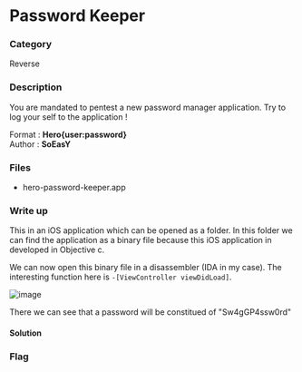 
# Password Keeper

### Category

Reverse

### Description

You are mandated to pentest a new password manager application.
Try to log your self to the application !

Format : **Hero{user:password}**<br>
Author : **SoEasY**

### Files

- hero-password-keeper.app

### Write up

This in an iOS application which can be opened as a folder. In this folder we can find the application as a binary file because this iOS application in developed in Objective c.

We can now open this binary file in a disassembler (IDA in my case). The interesting function here is `-[ViewController viewDidLoad]`.

![image](https://user-images.githubusercontent.com/34216946/115162286-f0cc5080-a0a2-11eb-80de-517fa5b9707b.png)

There we can see that a password will be constitued of "Sw4gGP4ssw0rd"


#### Solution


### Flag
